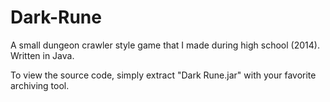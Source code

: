 # Dark-Rune
A small dungeon crawler style game that I made during high school (2014). Written in Java.

To view the source code, simply extract "Dark Rune.jar" with your favorite archiving tool.
